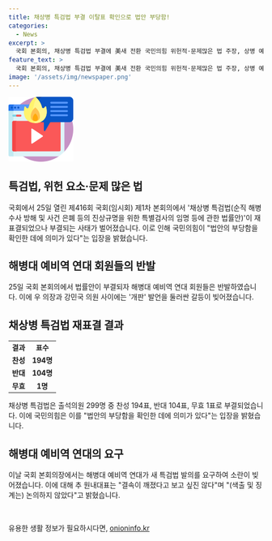 ```yaml
---
title: 채상병 특검법 부결 이탈표 확인으로 법안 부당함!
categories:
  - News
excerpt: >
  국회 본회의, 채상병 특검법 부결에 美새 전환 국민의힘 위헌적·문제많은 법 주장, 상병 예비역 연대 특검법 발의 요구로 소란…우 의장과 강 의원의 고조된 말다툼까지.
feature_text: >
  국회 본회의, 채상병 특검법 부결에 美새 전환 국민의힘 위헌적·문제많은 법 주장, 상병 예비역 연대 특검법 발의 요구로 소란…우 의장과 강 의원의 고조된 말다툼까지.
image: '/assets/img/newspaper.png'
---
```


<p><img src="/assets/img/news.png" alt="rentncar 속보" /></p>

<h2>특검법, 위헌 요소·문제 많은 법</h2>

<p data-ke-size="size16">국회에서 25일 열린 제416회 국회(임시회) 제1차 본회의에서 '채상병 특검법(순직 해병 수사 방해 및 사건 은폐 등의 진상규명을 위한 특별검사의 임명 등에 관한 법률안)'이 재표결되었으나 부결되는 사태가 벌어졌습니다. 이로 인해 국민의힘이 "법안의 부당함을 확인한 데에 의미가 있다"는 입장을 밝혔습니다.</p>

<h2 data-ke-size="size24">해병대 예비역 연대 회원들의 반발</h2>

<p data-ke-size="size16">25일 국회 본회의에서 법률안이 부결되자 해병대 예비역 연대 회원들은 반발하였습니다. 이에 우 의장과 강민국 의원 사이에는 '개판' 발언을 둘러싼 갈등이 빚어졌습니다. </p>

<h2 data-ke-size="size24">채상병 특검법 재표결 결과</h2>

<table>
    <tr>
        <td style="text-align: center; height: 17px;"><b>결과</b></td>
        <td style="text-align: center; height: 17px;"><b>표수</b></td>
    </tr>
    <tr>
        <td style="text-align: center; height: 17px;"><b>찬성</b></td>
        <td style="text-align: center; height: 17px;"><b>194명</b></td>
    </tr>
    <tr>
        <td style="text-align: center; height: 17px;"><b>반대</b></td>
        <td style="text-align: center; height: 17px;"><b>104명</b></td>
    </tr>
    <tr>
        <td style="text-align: center; height: 17px;"><b>무효</b></td>
        <td style="text-align: center; height: 17px;"><b>1명</b></td>
    </tr>
</table>

<p data-ke-size="size16">채상병 특검법은 출석의원 299명 중 찬성 194표, 반대 104표, 무효 1표로 부결되었습니다. 이에 국민의힘은 이를 "법안의 부당함을 확인한 데에 의미가 있다"는 입장을 밝혔습니다. </p>

<h2 data-ke-size="size24">해병대 예비역 연대의 요구</h2>

<p data-ke-size="size16">이날 국회 본회의장에서는 해병대 예비역 연대가 새 특검법 발의를 요구하여 소란이 빚어졌습니다. 이에 대해 추 원내대표는 "결속이 깨졌다고 보고 싶진 않다"며 "(색출 및 징계는) 논의하지 않았다"고 밝혔습니다. </p>

<p data-ke-size="size16">&nbsp;</p>
유용한 생활 정보가 필요하시다면, <a href="https://onioninfo.kr" rel="dofollow">onioninfo.kr</a>



